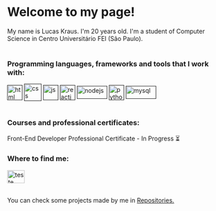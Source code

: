 <h1 align="left">Welcome to my page!</h1>

My name is Lucas Kraus. I'm 20 years old. I'm a student of Computer Science in Centro Universitário FEI (São Paulo).<br>
<br>

<h3 align="left">Programming languages, frameworks and tools that I work with:</h3>

<a href="" target="blank"><img align="center" src="https://www.vectorlogo.zone/logos/w3_html5/w3_html5-icon.svg" alt="html" height="35" width="35" /></a> <a href="" target="blank"><img align="center" src="https://www.vectorlogo.zone/logos/w3_css/w3_css-official.svg" alt="css" height="40" width="40" /></a> <a href="" target="blank"><img align="center" src="https://www.vectorlogo.zone/logos/javascript/javascript-icon.svg" alt="js" height="35" width="35" /></a> <a href="" target="blank"><img align="center" src="https://www.vectorlogo.zone/logos/reactjs/reactjs-icon.svg" alt="reactjs" height="35" width="35" /></a> <a href="" target="blank"><img align="center" src="https://www.vectorlogo.zone/logos/nodejs/nodejs-horizontal.svg" alt="nodejs" height="30" width="70" /></a> <a href="" target="blank"><img align="center" src="https://www.vectorlogo.zone/logos/python/python-icon.svg" alt="python" height="35" width="35" /></a> <a href="" target="blank"><img align="center" src="https://www.vectorlogo.zone/logos/mysql/mysql-ar21.svg" alt="mysql" height="30" width="70" /></a>
<br>
<br>

<h3 align="left">Courses and professional certificates:</h3>

Front-End Developer Professional Certificate - In Progress ⏳
<br>

<h3 align="left">Where to find me:</h3>

<a href="https://www.linkedin.com/in/lucas-kraus-monteiro-alves-00200b252/" target="blank"><img align="center" src="https://www.vectorlogo.zone/logos/linkedin/linkedin-icon.svg" alt="teste" height="30" width="40" /></a>
<br> 
<br>

You can check some projects made by me in <a href="https://github.com/lucaskraus?tab=repositories">Repositories.</a>

